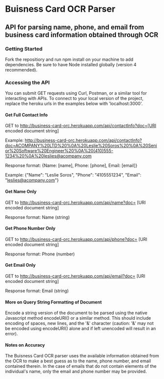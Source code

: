 # Buisness Card OCR Parser
## API for parsing name, phone, and email from business card information obtained through OCR


### Getting Started

Fork the repositiory and run npm install on your machine to add dependencies. Be sure to have Node installed globally (version 4 recommended).



### Accessing the API

You can submit GET requests using Curl, Postman, or a similar tool for interacting with APIs. To connect to your local version of the project, replace the heroku urls in the examples below with 'localhost:3000'.



#### Get Full Contact Info

GET to http://business-card-orc.herokuapp.com/api/contactInfo?doc=[URI encoded document string]

Example: http://business-card-orc.herokuapp.com/api/contactInfo?doc=ACOMPANY%20LTD%20%0A%20Leslie%20Soros%20%0A%20Senior%20Software%20Engineer%20%0A%20(410)555-1234%20%0A%20leslies@acompany.com

Response format: {Name: [name], Phone: [phone], Email: [email]}

Example: {"Name": "Leslie Soros", "Phone": "4105551234", "Email": "leslies@acompany.com"}



#### Get Name Only

GET to http://business-card-orc.herokuapp.com/api/name?doc= [URI encoded document string]

Response format: Name (string)



#### Get Phone Number Only

GET to http://business-card-orc.herokuapp.com/api/phone?doc= [URI encoded document string]

Response format: Phone (number)



#### Get Email Only

GET to http://business-card-orc.herokuapp.com/api/email?doc= [URI encoded document string]

Response format: Email (string)



#### More on Query String Formatting of Document

Encode a string version of the document to be parsed using the native Javascript method encodeURI() or a similar method. This should include encoding of spaces, new lines, and the '&' character (caution: '&' may not be encoded using encodeURI() alone and if left unencoded will result in an error). 



#### Notes on Accuracy

The Buisness Card OCR parser uses the available information obtained from the OCR to make a best guess as to the name, phone number, and email contained therein. In the case of emails that do not contain elements of the individual's name, only the email and phone number may be provided. 

